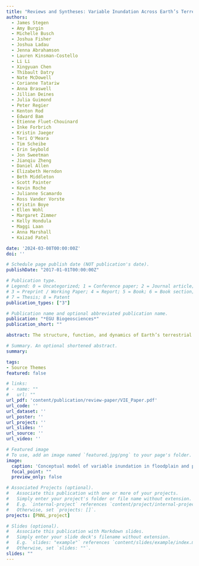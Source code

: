 ```yaml
---
title: "Reviews and Syntheses: Variable Inundation Across Earth’s Terrestrial Ecosystems"
authors:
  - James Stegen
  - Amy Burgin
  - Michelle Busch
  - Joshua Fisher
  - Joshua Ladau
  - Jenna Abrahamson
  - Lauren Kinsman-Costello
  - Li Li
  - Xingyuan Chen
  - Thibault Datry
  - Nate McDowell
  - Corianne Tatariw
  - Anna Braswell
  - Jillian Deines
  - Julia Guimond
  - Peter Regier
  - Kenton Rod
  - Edward Bam
  - Etienne Fluet-Chouinard
  - Inke Forbrich
  - Kristin Jaeger
  - Teri O'Meara
  - Tim Scheibe
  - Erin Seybold
  - Jon Sweetman
  - Jianqiu Zheng
  - Daniel Allen
  - Elizabeth Herndon
  - Beth Middleton
  - Scott Painter
  - Kevin Roche
  - Julianne Scamardo
  - Ross Vander Vorste
  - Kristin Boye
  - Ellen Wohl
  - Margaret Zimmer
  - Kelly Hondula
  - Maggi Laan
  - Anna Marshall
  - Kaizad Patel

date: '2024-03-08T00:00:00Z'
doi: ''

# Schedule page publish date (NOT publication's date).
publishDate: "2017-01-01T00:00:00Z"

# Publication type.
# Legend: 0 = Uncategorized; 1 = Conference paper; 2 = Journal article;
# 3 = Preprint / Working Paper; 4 = Report; 5 = Book; 6 = Book section;
# 7 = Thesis; 8 = Patent
publication_types: ["3"]

# Publication name and optional abbreviated publication name.
publication: "*EGU Biogeosciences*"
publication_short: ""

abstract: The structure, function, and dynamics of Earth’s terrestrial ecosystems are profoundly influenced by the frequency and duration that they are inundated with water. A diverse array of natural and human engineered systems experience temporally variable inundation whereby they fluctuate between inundated and non-inundated states. Variable inundation spans from extreme flooding and droughts to predictable sub-daily cycles. Variably inundated ecosystems (VIEs) include hillslopes, non-perennial streams, wetlands, floodplains, temporary ponds, tidal systems, storm-impacted coastal zones, and human engineered systems. VIEs are diverse in terms of inundation regimes, water chemistry and flow velocity, soil and sediment properties, vegetation, and many other properties. The spatial and temporal scales of variable inundation are vast, ranging from sub-meter to whole landscapes and from sub-hourly to multi-decadal. The broad range of system types and scales makes it challenging to predict the hydrology, biogeochemistry, ecology, and physical evolution of VIEs. Despite all experiencing the loss and gain of an overlying water column, VIEs are rarely considered together in conceptual, theoretical, modeling, or measurement frameworks/approaches. Studying VIEs together has the potential to generate mechanistic understanding that is transferable across a much broader range of environmental conditions, relative to knowledge generated by studying any one VIE type. We postulate that enhanced transferability will be important for predicting VIE function under future, potentially non-analog, environmental conditions. Here we aim to catalyze cross-VIE science that studies drivers and impacts of variable inundation across Earth’s VIEs. To this end, we complement expert mini-reviews of eight major VIE systems with overviews of VIE-relevant methods and challenges associated with scale. We conclude with perspectives on how cross-VIE science can derive transferable understanding via a ‘continuum approach’ in which the impacts of variable inundation are studied across multi-dimensional environmental space.

# Summary. An optional shortened abstract.
summary: 

tags:
- Source Themes
featured: false

# links:
# - name: ""
#   url: ""
url_pdf: 'content/publication/review-paper/VIE_Paper.pdf'
url_code: ''
url_dataset: ''
url_poster: ''
url_project: ''
url_slides: ''
url_source: ''
url_video: ''

# Featured image
# To use, add an image named `featured.jpg/png` to your page's folder. 
image:
  caption: 'Conceptual model of variable inundation in floodplain and parafluvial systems.'
  focal_point: ""
  preview_only: false

# Associated Projects (optional).
#   Associate this publication with one or more of your projects.
#   Simply enter your project's folder or file name without extension.
#   E.g. `internal-project` references `content/project/internal-project/index.md`.
#   Otherwise, set `projects: []`.
projects: [PNNL_project]

# Slides (optional).
#   Associate this publication with Markdown slides.
#   Simply enter your slide deck's filename without extension.
#   E.g. `slides: "example"` references `content/slides/example/index.md`.
#   Otherwise, set `slides: ""`.
slides: ""
---
```

